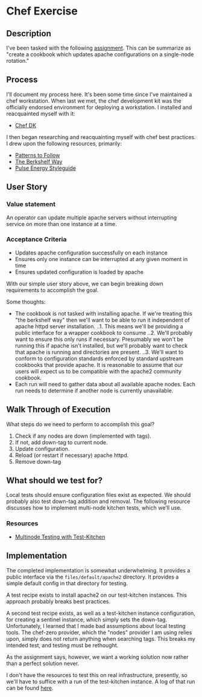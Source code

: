 # Chef Exercise

## Description

I've been tasked with the following [assignment](ASSIGNMENT.md). This can be
summarize as "create a cookbook which updates apache configurations on a
single-node rotation."

## Process

I'll document my process here. It's been some time since I've maintained a chef
workstation. When last we met, the chef development kit was the officially
endorsed environment for deploying a workstation. I installed and reacquainted
myself with it:

- [Chef DK](https://downloads.chef.io/chef-dk/)

I then began researching and reacquainting myself with chef best practices. I
drew upon the following resources, primarily:

- [Patterns to Follow](https://docs.chef.io/ruby.html#patterns-to-follow)
- [The Berkshelf Way](https://github.com/pulseenergy/chef-style-guide/blob/master/the_berkshelf_way)
- [Pulse Energy Styleguide](https://github.com/pulseenergy/chef-style-guide)

## User Story

### Value statement

An operator can update multiple apache servers without interrupting service
on more than one instance at a time.

### Acceptance Criteria

- Updates apache configuration successfully on each instance
- Ensures only one instance can be interrupted at any given moment in time
- Ensures updated configuration is loaded by apache

With our simple user story above, we can begin breaking down requirements to
accomplish the goal.

Some thoughts:

- The cookbook is not tasked with installing apache. If we're treating this "the
  berkshelf way" then we'll want to be able to run it independent of apache
  httpd server installation.
..1. This means we'll be providing a public interface for a wrapper cookbook to
    consume
..2. We'll probably want to ensure this only runs if necessary. Presumably we
    won't be running this if apache isn't installed, but we'll probably want to
    check that apache is running and directories are present.
..3. We'll want to conform to configuration standards enforced by standard
    upstream cookbooks that provide apache. It is reasonable to assume that our
    users will expect us to be compatible with the apache2 community cookbook.
- Each run will need to gather data about all available apache nodes. Each run
  needs to determine if another node is currently unavailable.

## Walk Through of Execution

What steps do we need to perform to accomplish this goal?

1. Check if any nodes are down (implemented with tags).
2. If not, add down-tag to current node.
3. Update configuration.
4. Reload (or restart if necessary) apache httpd.
5. Remove down-tag

## What should we test for?

Local tests should ensure configuration files exist as expected. We should
probably also test down-tag addition and removal. The following resource
discusses how to implement multi-node kitchen tests, which we'll use.

### Resources

- [Multinode Testing with Test-Kitchen](http://www.hurryupandwait.io/blog/multi-node-test-kitchen-tests-and-working-with-vagrant-nat-addressing-with-virtualbox)

## Implementation

The completed implementation is somewhat underwhelming. It provides a public
interface via the `files/default/apache2` directory. It provides a simple
default config in that directory for testing.

A test recipe exists to install apache2 on our test-kitchen instances. This
approach probably breaks best practices.

A second test recipe exists, as well as a test-kitchen instance configuration,
for creating a sentinel instance, which simply sets the down-tag. Unfortunately,
I learned that I made bad assumptions about local testing tools. The chef-zero
provider, which the "nodes" provider I am using relies upon, simply does not
return anything when searching tags. This breaks my intended test, and testing
must be rethought.

As the assignment says, however, we want a working solution now rather than a
perfect solution never.

I don't have the resources to test this on real infrastructure, presently, so
we'll have to suffice with a run of the test-kitchen instance. A log of that run
can be found [here](default-ubuntu-1404.log).
